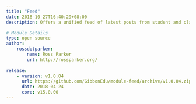 ```yaml
---
title: "Feed"
date: 2018-10-27T16:40:29+08:00
description: Offers a unified feed of latest posts from student and class websites to staff, parent and student dashboards.

# Module Details
type: open source
author: 
    rossdotparker: 
        name: Ross Parker
        url: http://rossparker.org/
    
release: 
    - version: v1.0.04
      url: https://github.com/GibbonEdu/module-feed/archive/v1.0.04.zip
      date: 2018-04-24
      core: v15.0.00
---
```


